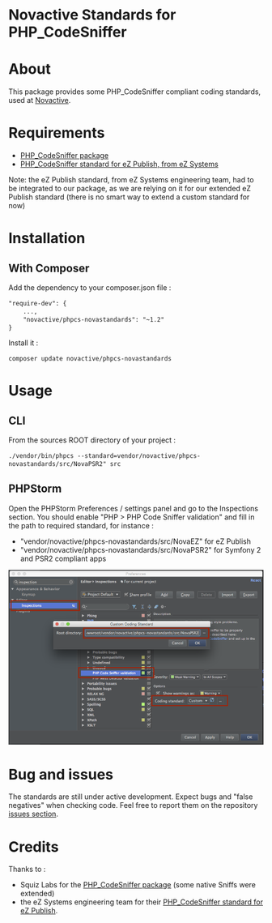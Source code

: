Novactive Standards for PHP_CodeSniffer
=======================================

# About

This package provides some PHP_CodeSniffer compliant coding standards, used at [Novactive](http://www.novactive.com).


# Requirements

* [PHP_CodeSniffer package](https://github.com/squizlabs/PHP_CodeSniffer)
* [PHP_CodeSniffer standard for eZ Publish, from eZ Systems](https://github.com/ezsystems/ezcs/tree/master/php)

Note: the eZ Publish standard, from eZ Systems engineering team, had to be integrated to our package, as we are relying on it for our extended eZ Publish standard (there is no smart way to extend a custom standard for now)


# Installation

## With Composer

Add the dependency to your composer.json file :

    "require-dev": {
        ...,
        "novactive/phpcs-novastandards": "~1.2"
    }

Install it :

    composer update novactive/phpcs-novastandards


# Usage

## CLI

From the sources ROOT directory of your project :

    ./vendor/bin/phpcs --standard=vendor/novactive/phpcs-novastandards/src/NovaPSR2" src

## PHPStorm

Open the PHPStorm Preferences / settings panel and go to the Inspections section. You should enable "PHP > PHP Code Sniffer validation" and fill in the path to required standard, for instance :

* "vendor/novactive/phpcs-novastandards/src/NovaEZ" for eZ Publish
* "vendor/novactive/phpcs-novastandards/src/NovaPSR2" for Symfony 2 and PSR2 compliant apps

![PHP Code Sniffer validation configuration window](./screenshots/config-phpstorm.png)


# Bug and issues

The standards are still under active development. Expect bugs and "false negatives" when checking code. Feel free to report them on the repository [issues section](https://github.com/Novactive/phpcs-novastandards/issues).


# Credits

Thanks to :

- Squiz Labs for the [PHP_CodeSniffer package](https://github.com/squizlabs/PHP_CodeSniffer) (some native Sniffs were extended)
- the eZ Systems engineering team for their [PHP_CodeSniffer standard for eZ Publish](https://github.com/ezsystems/ezcs/tree/master/php).
